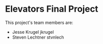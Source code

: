 # Elevators Final Project
This project's team members are:
* Jesse Krugel jkrugel
* Steven Lechtner stvnlech
